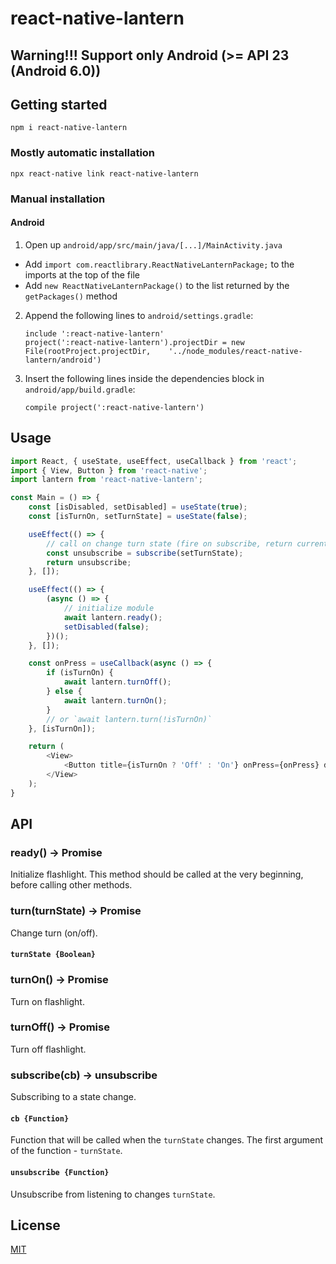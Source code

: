 
# react-native-lantern

## Warning!!! Support only Android (>= API 23 (Android 6.0))

## Getting started

`npm i react-native-lantern`

### Mostly automatic installation

`npx react-native link react-native-lantern`

### Manual installation


#### Android

1. Open up `android/app/src/main/java/[...]/MainActivity.java`
  - Add `import com.reactlibrary.ReactNativeLanternPackage;` to the imports at the top of the file
  - Add `new ReactNativeLanternPackage()` to the list returned by the `getPackages()` method
2. Append the following lines to `android/settings.gradle`:
      ```
      include ':react-native-lantern'
      project(':react-native-lantern').projectDir = new File(rootProject.projectDir, 	'../node_modules/react-native-lantern/android')
      ```
3. Insert the following lines inside the dependencies block in `android/app/build.gradle`:
      ```
      compile project(':react-native-lantern')
      ```


## Usage
```javascript
import React, { useState, useEffect, useCallback } from 'react';
import { View, Button } from 'react-native';
import lantern from 'react-native-lantern';

const Main = () => {
    const [isDisabled, setDisabled] = useState(true);
    const [isTurnOn, setTurnState] = useState(false);

    useEffect(() => {
        // call on change turn state (fire on subscribe, return current turn state)
        const unsubscribe = subscribe(setTurnState);
        return unsubscribe;
    }, []);

    useEffect(() => {
        (async () => {
            // initialize module
            await lantern.ready();
            setDisabled(false);
        })();
    }, []);

    const onPress = useCallback(async () => {
        if (isTurnOn) {
            await lantern.turnOff();
        } else {
            await lantern.turnOn();
        }
        // or `await lantern.turn(!isTurnOn)`
    }, [isTurnOn]);

    return (
        <View>
            <Button title={isTurnOn ? 'Off' : 'On'} onPress={onPress} disabled={isDisabled} />
        </View>
    );
}
```

## API

### ready() -> Promise

  Initialize flashlight. This method should be called at the very beginning, before calling other methods.

### turn(turnState) -> Promise

  Change turn (on/off).

#### `turnState {Boolean}`

### turnOn() -> Promise

  Turn on flashlight.

### turnOff() -> Promise

  Turn off flashlight.

### subscribe(cb) -> unsubscribe

  Subscribing to a state change.

#### `cb {Function}`

  Function that will be called when the `turnState` changes. The first argument of the function - `turnState`.

#### `unsubscribe {Function}`

  Unsubscribe from listening to changes `turnState`.

## License

  [MIT](LICENSE.md)
